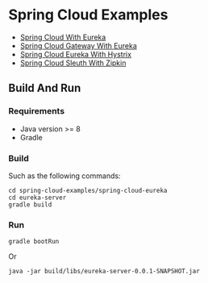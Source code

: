 # Spring Cloud Examples

- [Spring Cloud With Eureka](spring-cloud-eureka)
- [Spring Cloud Gateway With Eureka](spring-cloud-gateway-eureka)
- [Spring Cloud Eureka With Hystrix](spring-cloud-hystrix-eureka)
- [Spring Cloud Sleuth With Zipkin](spring-cloud-sleuth-zipkin)


## Build And Run
### Requirements
- Java version >= 8  
- Gradle

### Build
Such as the following commands:
```shell
cd spring-cloud-examples/spring-cloud-eureka
cd eureka-server
gradle build
```

### Run
```shell
gradle bootRun
```
Or
```shell
java -jar build/libs/eureka-server-0.0.1-SNAPSHOT.jar
```
